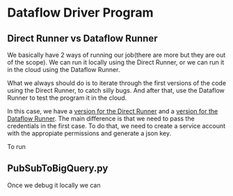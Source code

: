 # Dataflow Driver Program

## Direct Runner vs Dataflow Runner
We basically have 2 ways of running our job(there are more but they are out of the scope). We can run it locally using the Direct Runner, or we can run it in the cloud using the Dataflow Runner.

What we always should do is to iterate through the first versions of the code using the Direct Runner, to catch silly bugs. And after that, use the Dataflow Runner to test the program it in the cloud.

In this case, we have a [version for the Direct Runner](/source/PubSubToBigQuery_dr.py) and a [version for the Dataflow Runner](/source/PubSubToBigQuery.py). The main difference is that we need to pass the credentials in the first case. To do that, we need to create a service account with the appropiate permissions and generate a json key.

To run 

## PubSubToBigQuery.py
Once we debug it locally we can 